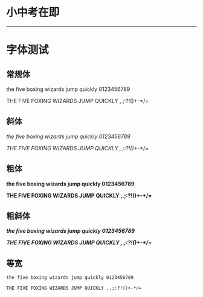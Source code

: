 # 小中考在即

--------

# 字体测试

## 常规体

the five boxing wizards jump quickly 0123456789

THE FIVE FOXING WIZARDS JUMP QUICKLY ,.;:?!()+-\*/=

## 斜体

*the five boxing wizards jump quickly 0123456789*

*THE FIVE FOXING WIZARDS JUMP QUICKLY ,.;:?!()+-\*/=*

## 粗体

**the five boxing wizards jump quickly 0123456789**

**THE FIVE FOXING WIZARDS JUMP QUICKLY ,.;:?!()+-\*/=**

## 粗斜体

***the five boxing wizards jump quickly 0123456789***

***THE FIVE FOXING WIZARDS JUMP QUICKLY ,.;:?!()+-\*/=***

## 等宽

```text
the five boxing wizards jump quickly 0123456789

THE FIVE FOXING WIZARDS JUMP QUICKLY ,.;:?!()+-*/=
```
